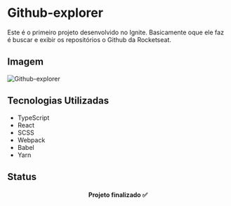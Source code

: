 # Github-explorer
Este é o primeiro projeto desenvolvido no Ignite. Basicamente oque ele faz é buscar e exibir os repositórios o Github da Rocketseat.

## Imagem

![Github-explorer](https://user-images.githubusercontent.com/86028187/152620732-017e3802-672b-4db5-8da1-baca38cb98e3.png)

## Tecnologias Utilizadas

 - TypeScript
 - React
 - SCSS
 - Webpack
 - Babel
 - Yarn

## Status
<h4 align="center">Projeto finalizado ✅</h4>
